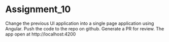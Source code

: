 # Assignment_10
Change the previous UI application into a single page application using Angular. Push the code to the repo on github. Generate a PR for review.
The app open at http://localhost:4200
